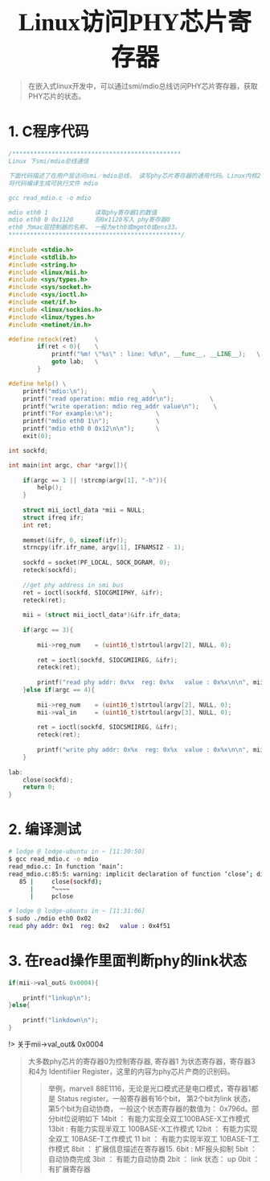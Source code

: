 ### <center> <font size=34 face="STKaiti"> Linux访问PHY芯片寄存器 </font>    <!-- {docsify-ignore} -->

> 在嵌入式linux开发中，可以通过smi/mdio总线访问PHY芯片寄存器，获取PHY芯片的状态。

# 1. C程序代码

``` C++
/***********************************************
Linux 下smi/mdio总线通信

下面代码描述了在用户层访问smi／mdio总线， 读写phy芯片寄存器的通用代码。Linux内核2.6以上通用。
将代码编译生成可执行文件 mdio

gcc read_mdio.c -o mdio

mdio eth0 1          	读取phy寄存器1的数值
mdio eth0 0 0x1120      将0x1120写入 phy寄存器0
eth0 为mac层控制器的名称， 一般为eth0或mgmt0或ens33。
************************************************/
 
#include <stdio.h>
#include <stdlib.h>
#include <string.h>
#include <linux/mii.h>
#include <sys/types.h>
#include <sys/socket.h>
#include <sys/ioctl.h>
#include <net/if.h>
#include <linux/sockios.h>
#include <linux/types.h>
#include <netinet/in.h>

#define reteck(ret)     \
        if(ret < 0){    \
            printf("%m! \"%s\" : line: %d\n", __func__, __LINE__);   \
            goto lab;   \
        }

#define help() \
    printf("mdio:\n");                  \
    printf("read operation: mdio reg_addr\n");          \
    printf("write operation: mdio reg_addr value\n");    \
    printf("For example:\n");            \
    printf("mdio eth0 1\n");             \
    printf("mdio eth0 0 0x12\n\n");      \
    exit(0);

int sockfd;

int main(int argc, char *argv[]){
    
    if(argc == 1 || !strcmp(argv[1], "-h")){
        help();
    }
    
    struct mii_ioctl_data *mii = NULL;
    struct ifreq ifr;
    int ret;
    
    memset(&ifr, 0, sizeof(ifr));
    strncpy(ifr.ifr_name, argv[1], IFNAMSIZ - 1);
    
    sockfd = socket(PF_LOCAL, SOCK_DGRAM, 0);
    reteck(sockfd);
    
    //get phy address in smi bus
    ret = ioctl(sockfd, SIOCGMIIPHY, &ifr);
    reteck(ret);
    
    mii = (struct mii_ioctl_data*)&ifr.ifr_data;
    
    if(argc == 3){
        
        mii->reg_num    = (uint16_t)strtoul(argv[2], NULL, 0);
        
        ret = ioctl(sockfd, SIOCGMIIREG, &ifr);
        reteck(ret);
        
        printf("read phy addr: 0x%x  reg: 0x%x   value : 0x%x\n\n", mii->phy_id, mii->reg_num, mii->val_out);
	}else if(argc == 4){
        
        mii->reg_num    = (uint16_t)strtoul(argv[2], NULL, 0);
        mii->val_in     = (uint16_t)strtoul(argv[3], NULL, 0);
        
        ret = ioctl(sockfd, SIOCSMIIREG, &ifr);
        reteck(ret);
        
        printf("write phy addr: 0x%x  reg: 0x%x  value : 0x%x\n\n", mii->phy_id, mii->reg_num, mii->val_in);
    }
    
lab:
    close(sockfd);
    return 0;
}
```

# 2. 编译测试

``` bash
# lodge @ lodge-ubuntu in ~ [11:30:50] 
$ gcc read_mdio.c -o mdio
read_mdio.c: In function ‘main’:
read_mdio.c:85:5: warning: implicit declaration of function ‘close’; did you mean ‘pclose’? [-Wimplicit-function-declaration]
   85 |     close(sockfd);
      |     ^~~~~
      |     pclose

# lodge @ lodge-ubuntu in ~ [11:31:06] 
$ sudo ./mdio eth0 0x02
read phy addr: 0x1  reg: 0x2   value : 0x4f51
```

# 3. 在read操作里面判断phy的link状态

``` C++
if(mii->val_out& 0x0004){
 
	printf("linkup\n");
}else{
 
	printf("linkdown\n");
}
```

!> 关于mii->val_out& 0x0004

> 大多数phy芯片的寄存器0为控制寄存器, 寄存器1 为状态寄存器，寄存器3和4为 Identifiier Register，这里的内容为phy芯片产商的识别码。
>> 举例，marvell 88E1116，无论是光口模式还是电口模式，寄存器1都是 Status register。一般寄存器有16个bit， 第2个bit为link 状态， 第5个bit为自动协商， 一般这个状态寄存器的数值为： 0x796d。部分bit位说明如下
    14bit ： 有能力实现全双工100BASE-X工作模式
    13bit :  有能力实现半双工 100BASE-X工作模式
    12bit ：  有能力实现全双工 10BASE-T工作模式
    11 bit ：  有能力实现半双工 10BASE-T工作模式
    8bit ： 扩展信息描述在寄存器15.
    6bit :  MF报头抑制
    5bit ： 自动协商完成
    3bit ： 有能力自动协商
    2bit ： link 状态： up
    0bit ： 有扩展寄存器


